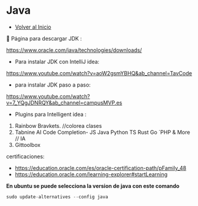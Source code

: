 # Java
- [Volver al Inicio](../README.md)

<aside>
👋 Página para descargar JDK :

https://www.oracle.com/java/technologies/downloads/

- Para instalar JDK con IntelliJ idea:

https://www.youtube.com/watch?v=aoW2gsmYBHQ&ab_channel=TavCode

- para instalar JDK paso a paso:

https://www.youtube.com/watch?v=7_YQgJDNRQY&ab_channel=campusMVP.es

- Plugins para Intelligent idea :
1. Rainbow Bravkets. //colorea clases
2. Tabnine AI Code Completion- JS Java Python TS Rust Go ´PHP & More // IA
3. Gittoolbox

certificaciones:
- https://education.oracle.com/es/oracle-certification-path/pFamily_48
- https://education.oracle.com/learning-explorer#startLearning

</aside>

**En ubuntu se puede selecciona la version de java con este comando**
```java
sudo update-alternatives --config java
```
